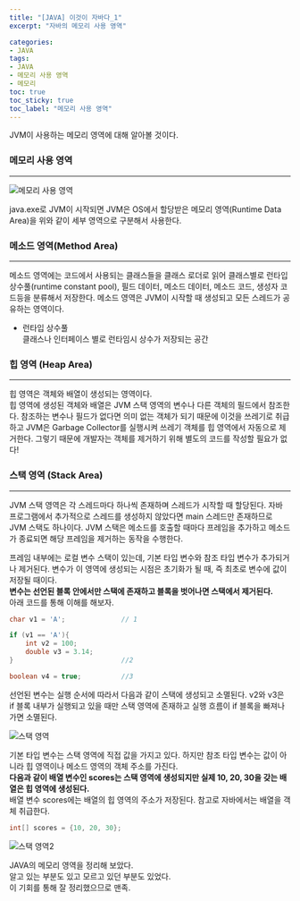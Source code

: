 ```yaml
---
title: "[JAVA] 이것이 자바다_1"
excerpt: "자바의 메모리 사용 영역"

categories:
- JAVA
tags:
- JAVA
- 메모리 사용 영역
- 메모리
toc: true
toc_sticky: true
toc_label: "메모리 사용 영역"
---
```


JVM이 사용하는 메모리 영역에 대해 알아볼 것이다.


### 메모리 사용 영역
- - -
![메모리 사용 영역](https://user-images.githubusercontent.com/37354733/100698546-16024000-33dc-11eb-8105-8b6583d245cc.png)

java.exe로 JVM이 시작되면 JVM은 OS에서 할당받은 메모리 영역(Runtime Data Area)을 위와 같이 세부 영역으로 구분해서 사용한다.

### 메소드 영역(Method Area)
- - -
메소드 영역에는 코드에서 사용되는 클래스들을 클래스 로더로 읽어 클래스별로 런타입 상수풀(runtime constant pool), 필드 데이터, 메소드 데이터, 메소드 코드, 생성자 코드등을
분류해서 저장한다. 메소드 영역은 JVM이 시작할 때 생성되고 모든 스레드가 공유하는 영역이다.

- 런타입 상수풀  
클래스나 인터페이스 별로 런타임시 상수가 저장되는 공간 

### 힙 영역 (Heap Area)
- - -
힙 영역은 객체와 배열이 생성되는 영역이다.  
힙 영역에 생성된 객체와 배열은 JVM 스택 영역의 변수나 다른 객체의 필드에서 참조한다.
참조하는 변수나 필드가 없다면 의미 없는 객체가 되기 때문에 이것을 쓰레기로 취급하고 JVM은 Garbage Collector를 실행시켜
쓰레기 객체를 힙 영역에서 자동으로 제거한다.
그렇기 때문에 개발자는 객체를 제거하기 위해 별도의 코드를 작성할 필요가 없다!

### 스택 영역 (Stack Area)
- - -
JVM 스택 영역은 각 스레드마다 하나씩 존재하며 스레드가 시작할 때 할당된다.
자바 프로그램에서 추가적으로 스레드를 생성하지 않았다면 main 스레드만 존재하므로 JVM 스택도 하나이다.
JVM 스택은 메소드를 호출할 때마다 프레임을 추가하고 메소드가 종료되면 해당 프레임을 제거하는 동작을 수행한다.
  
  프레임 내부에는 로컬 변수 스택이 있는데, 기본 타입 변수와 참조 타입 변수가 추가되거나 제거된다.
  변수가 이 영역에 생성되는 시점은 초기화가 될 때, 즉 최초로 변수에 값이 저장될 때이다.  
  **변수는 선언된 블록 안에서만 스택에 존재하고 블록을 벗어나면 스택에서 제거된다.**  
  아래 코드를 통해 이해를 해보자.
  
``` java
char v1 = 'A';              // 1

if (v1 == 'A'){
    int v2 = 100;
    double v3 = 3.14;
}                           //2

boolean v4 = true;          //3
```
선언된 변수는 실행 순서에 따라서 다음과 같이 스택에 생성되고 소멸된다.
v2와 v3은 if 블록 내부가 실행되고 있을 때만 스택 영역에 존재하고 실행 흐름이 if 블록을 빠져나가면 소멸된다.  

![스택 영역](https://user-images.githubusercontent.com/37354733/100699882-78a90b00-33df-11eb-8603-5497f630048e.png)
  
기본 타입 변수는 스택 영역에 직접 값을 가지고 있다.
하지만 참조 타입 변수는 값이 아니라 힙 영역이나 메소드 영역의 객체 주소를 가진다.  
**다음과 같이 배열 변수인 scores는 스택 영역에 생성되지만 실제 10, 20, 30을 갖는 배열은 힙 영역에 생성된다.**  
배열 변수 scores에는 배열의 힙 영역의 주소가 저장된다.
  참고로 자바에서는 배열을 객체 취급한다.  
  
``` java
int[] scores = {10, 20, 30};
```
  
![스택 영역2](https://user-images.githubusercontent.com/37354733/100700159-274d4b80-33e0-11eb-89ea-aed6e1e30669.png)

    
JAVA의 메모리 영역을 정리해 보았다.  
알고 있는 부분도 있고 모르고 있던 부분도 있었다.  
이 기회를 통해 잘 정리했으므로 맨족.

